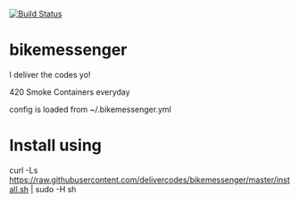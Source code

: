 [![Build Status](https://travis-ci.org/delivercodes/bikemessenger.svg?branch=master)](https://travis-ci.org/delivercodes/bikemessenger)

# bikemessenger
I deliver the codes yo!

420 Smoke Containers everyday

config is loaded from ~/.bikemessenger.yml

# Install using
curl -Ls https://raw.githubusercontent.com/delivercodes/bikemessenger/master/install.sh | sudo -H sh

